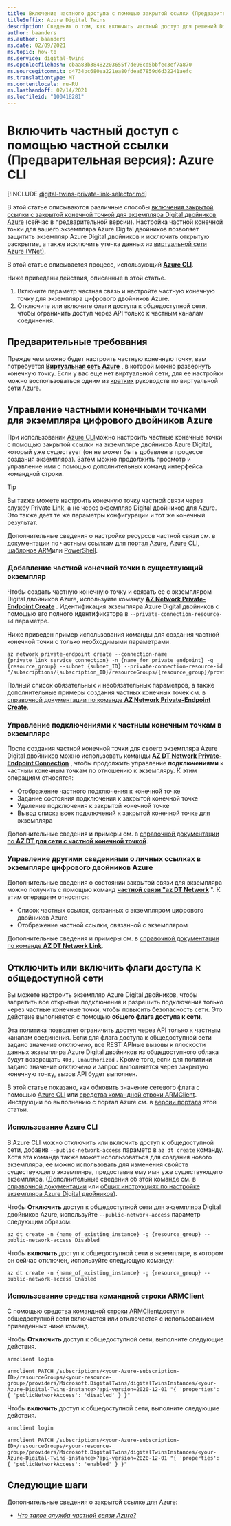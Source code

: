 ```yaml
---
title: Включение частного доступа с помощью закрытой ссылки (Предварительная версия) — CLI
titleSuffix: Azure Digital Twins
description: Сведения о том, как включить частный доступ для решений Digital двойников для Azure с помощью частного канала, см. на Azure CLI.
author: baanders
ms.author: baanders
ms.date: 02/09/2021
ms.topic: how-to
ms.service: digital-twins
ms.openlocfilehash: cbaa83b38482203655f7de98cd5bbfec3ef7a870
ms.sourcegitcommit: d4734bc680ea221ea80fdea67859d6d32241aefc
ms.translationtype: MT
ms.contentlocale: ru-RU
ms.lasthandoff: 02/14/2021
ms.locfileid: "100418281"
---
```

# <a name="enable-private-access-with-private-link-preview-azure-cli"></a>Включить частный доступ с помощью частной ссылки (Предварительная версия): Azure CLI

[!INCLUDE [digital-twins-private-link-selector.md](../../includes/digital-twins-private-link-selector.md)]

В этой статье описываются различные способы [включения закрытой ссылки с закрытой конечной точкой для экземпляра Digital двойников Azure](concepts-security.md#private-network-access-with-azure-private-link-preview) (сейчас в предварительной версии). Настройка частной конечной точки для вашего экземпляра Azure Digital двойников позволяет защитить экземпляр Azure Digital двойников и исключить открытую раскрытие, а также исключить утечка данных из [виртуальной сети Azure (VNet)](../virtual-network/virtual-networks-overview.md).

В этой статье описывается процесс, использующий [**Azure CLI**](/cli/azure/what-is-azure-cli).

Ниже приведены действия, описанные в этой статье. 
1. Включите параметр частная связь и настройте частную конечную точку для экземпляра цифрового двойников Azure.
1. Отключите или включите флаги доступа к общедоступной сети, чтобы ограничить доступ через API только к частным каналам соединения.

## <a name="prerequisites"></a>Предварительные требования

Прежде чем можно будет настроить частную конечную точку, вам потребуется [**Виртуальная сеть Azure**](../virtual-network/virtual-networks-overview.md) , в которой можно развернуть конечную точку. Если у вас еще нет виртуальной сети, для ее настройки можно воспользоваться одним из [кратких](../virtual-network/quick-create-portal.md) руководств по виртуальной сети Azure.

## <a name="manage-private-endpoints-for-an-azure-digital-twins-instance"></a>Управление частными конечными точками для экземпляра цифрового двойников Azure 

При использовании [Azure CLI](/cli/azure/what-is-azure-cli)можно настроить частные конечные точки с помощью закрытой ссылки на экземпляре двойников Azure Digital, который уже существует (он не может быть добавлен в процессе создания экземпляра). Затем можно продолжить просмотр и управление ими с помощью дополнительных команд интерфейса командной строки. 

>[!TIP]
> Вы также можете настроить конечную точку частной связи через службу Private Link, а не через экземпляр Digital двойников для Azure. Это также дает те же параметры конфигурации и тот же конечный результат.
>
> Дополнительные сведения о настройке ресурсов частной связи см. в документации по частным ссылкам для [портал Azure](../private-link/create-private-endpoint-portal.md), [Azure CLI](../private-link/create-private-endpoint-cli.md), [шаблонов ARM](../private-link/create-private-endpoint-template.md)или [PowerShell](../private-link/create-private-endpoint-powershell.md).

### <a name="add-a-private-endpoint-to-an-existing-instance"></a>Добавление частной конечной точки в существующий экземпляр

Чтобы создать частную конечную точку и связать ее с экземпляром Digital двойников Azure, используйте команду [**AZ Network Private-Endpoint Create**](/cli/azure/network/private-endpoint?view=azure-cli-latest&preserve-view=true#az_network_private_endpoint_create) . Идентификация экземпляра Azure Digital двойников с помощью его полного идентификатора в `--private-connection-resource-id` параметре.

Ниже приведен пример использования команды для создания частной конечной точки с только необходимыми параметрами.

```azurecli-interactive
az network private-endpoint create --connection-name {private_link_service_connection} -n {name_for_private_endpoint} -g {resource_group} --subnet {subnet_ID} --private-connection-resource-id "/subscriptions/{subscription_ID}/resourceGroups/{resource_group}/providers/Microsoft.DigitalTwins/digitalTwinsInstances/{Azure_Digital_Twins_instance_name}" 
```

Полный список обязательных и необязательных параметров, а также дополнительные примеры создания частных конечных точек см. в [справочной документации по команде **AZ Network Private-Endpoint Create**](/cli/azure/network/private-endpoint?view=azure-cli-latest&preserve-view=true#az_network_private_endpoint_create).

### <a name="manage-private-endpoint-connections-on-the-instance"></a>Управление подключениями к частным конечным точкам в экземпляре

После создания частной конечной точки для своего экземпляра Azure Digital двойников можно использовать команды [**AZ DT Network Private-Endpoint Connection**](/cli/azure/ext/azure-iot/dt/network/private-endpoint/connection?view=azure-cli-latest&preserve-view=true) , чтобы продолжить управление **подключениями** к частным конечным точкам по отношению к экземпляру. К этим операциям относятся:
* Отображение частного подключения к конечной точке
* Задание состояния подключения к закрытой конечной точке
* Удаление подключения к закрытой конечной точке
* Вывод списка всех подключений к закрытой конечной точке для экземпляра

Дополнительные сведения и примеры см. в [справочной документации по **AZ DT для сети с частной конечной точкой**](/cli/azure/ext/azure-iot/dt/network/private-endpoint?view=azure-cli-latest&preserve-view=true).

### <a name="manage-other-private-link-information-on-an-azure-digital-twins-instance"></a>Управление другими сведениями о личных ссылках в экземпляре цифрового двойников Azure

Дополнительные сведения о состоянии закрытой связи для экземпляра можно получить с помощью команд [**частной связи "az DT Network**](/cli/azure/ext/azure-iot/dt/network/private-link?view=azure-cli-latest&preserve-view=true) ". К этим операциям относятся:
* Список частных ссылок, связанных с экземпляром цифрового двойников Azure
* Отображение частной ссылки, связанной с экземпляром

Дополнительные сведения и примеры см. в [справочной документации по команде **AZ DT Network Link**](/cli/azure/ext/azure-iot/dt/network/private-link?view=azure-cli-latest&preserve-view=true).

## <a name="disable--enable-public-network-access-flags"></a>Отключить или включить флаги доступа к общедоступной сети

Вы можете настроить экземпляр Azure Digital двойников, чтобы запретить все открытые подключения и разрешить подключения только через частные конечные точки, чтобы повысить безопасность сети. Это действие выполняется с помощью **общего флага доступа к сети**. 

Эта политика позволяет ограничить доступ через API только к частным каналам соединения. Если для флага доступа к общедоступной сети задано значение *отключено*, все REST APIные вызовы к плоскости данных экземпляра Azure Digital двойников из общедоступного облака будут возвращать `403, Unauthorized` . Кроме того, если для политики задано значение *отключено* и запрос выполняется через закрытую конечную точку, вызов API будет выполнен.

В этой статье показано, как обновить значение сетевого флага с помощью [Azure CLI](/cli/azure/) или [средства командной строки ARMClient](https://github.com/projectkudu/ARMClient). Инструкции по выполнению с портал Azure см. в [версии портала](how-to-enable-private-link-portal.md) этой статьи.

### <a name="use-the-azure-cli"></a>Использование Azure CLI

В Azure CLI можно отключить или включить доступ к общедоступной сети, добавив `--public-network-access` параметр в `az dt create` команду. Хотя эта команда также может использоваться для создания нового экземпляра, ее можно использовать для изменения свойств существующего экземпляра, предоставив ему имя уже существующего экземпляра. (Дополнительные сведения об этой команде см. в [справочной документации](/cli/azure/ext/azure-iot/dt?view=azure-cli-latest&preserve-view=true#ext_azure_iot_az_dt_create) или [общих инструкциях по настройке экземпляра Azure Digital двойников](how-to-set-up-instance-cli.md#create-the-azure-digital-twins-instance)).

Чтобы **Отключить** доступ к общедоступной сети для экземпляра Digital двойников Azure, используйте `--public-network-access` параметр следующим образом:

```azurecli-interactive
az dt create -n {name_of_existing_instance} -g {resource_group} --public-network-access Disabled
```

Чтобы **включить** доступ к общедоступной сети в экземпляре, в котором он сейчас отключен, используйте следующую команду:

```azurecli-interactive
az dt create -n {name_of_existing_instance} -g {resource_group} --public-network-access Enabled
```

### <a name="usethe-armclientcommand-tool"></a>Использование средства командной строки ARMClient 

С помощью [средства командной строки ARMClient](https://github.com/projectkudu/ARMClient)доступ к общедоступной сети включается или отключается с использованием приведенных ниже команд. 

Чтобы **Отключить** доступ к общедоступной сети, выполните следующие действия.
  
```cmd/sh
armclient login 

armclient PATCH /subscriptions/<your-Azure-subscription-ID>/resourceGroups/<your-resource-group>/providers/Microsoft.DigitalTwins/digitalTwinsInstances/<your-Azure-Digital-Twins-instance>?api-version=2020-12-01 "{ 'properties': { 'publicNetworkAccess': 'disabled' } }"  
```

Чтобы **включить** доступ к общедоступной сети, выполните следующие действия.  
  
```cmd/sh
armclient login 

armclient PATCH /subscriptions/<your-Azure-subscription-ID>/resourceGroups/<your-resource-group>/providers/Microsoft.DigitalTwins/digitalTwinsInstances/<your-Azure-Digital-Twins-instance>?api-version=2020-12-01 "{ 'properties': { 'publicNetworkAccess': 'enabled' } }"  
``` 

## <a name="next-steps"></a>Следующие шаги

Дополнительные сведения о закрытой ссылке для Azure: 
* [*Что такое служба частной связи Azure?*](../private-link/private-link-service-overview.md)